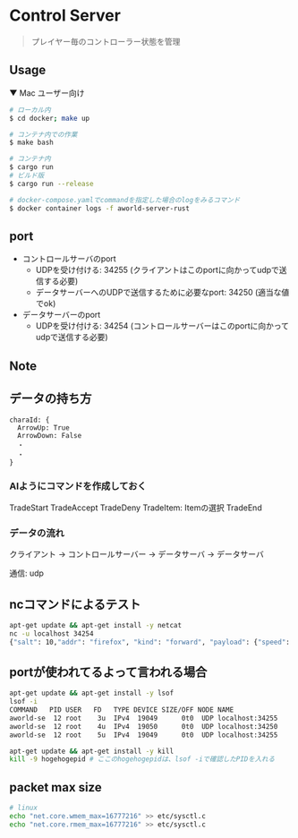 # Control Server

> プレイヤー毎のコントローラー状態を管理

## Usage

▼ Mac ユーザー向け
```sh
# ローカル内
$ cd docker; make up

# コンテナ内での作業
$ make bash

# コンテナ内
$ cargo run
# ビルド版
$ cargo run --release

# docker-compose.yamlでcommandを指定した場合のlogをみるコマンド
$ docker container logs -f aworld-server-rust
```

## port

- コントロールサーバのport
  - UDPを受け付ける: 34255 (クライアントはこのportに向かってudpで送信する必要)
  - データサーバーへのUDPで送信するために必要なport: 34250 (適当な値でok)
- データサーバーのport
  - UDPを受け付ける: 34254 (コントロールサーバーはこのportに向かってudpで送信する必要)

## Note

## データの持ち方

```
charaId: {
  ArrowUp: True
  ArrowDown: False
  ・
  ・
}
```

### AIようにコマンドを作成しておく
TradeStart
TradeAccept
TradeDeny
TradeItem: Itemの選択
TradeEnd

### データの流れ

クライアント → コントロールサーバー → データサーバ → データサーバ

通信: udp

## ncコマンドによるテスト

```sh
apt-get update && apt-get install -y netcat
nc -u localhost 34254
{"salt": 10,"addr": "firefox", "kind": "forward", "payload": {"speed": 10}}
```

## portが使われてるよって言われる場合

```sh
apt-get update && apt-get install -y lsof
lsof -i
COMMAND   PID USER   FD   TYPE DEVICE SIZE/OFF NODE NAME
aworld-se  12 root    3u  IPv4  19049      0t0  UDP localhost:34255 
aworld-se  12 root    4u  IPv4  19050      0t0  UDP localhost:34250 
aworld-se  12 root    5u  IPv4  19049      0t0  UDP localhost:34255 

apt-get update && apt-get install -y kill
kill -9 hogehogepid # ここのhogehogepidは、lsof -iで確認したPIDを入れる
```

## packet max size


```sh
# linux
echo "net.core.wmem_max=16777216" >> etc/sysctl.c
echo "net.core.rmem_max=16777216" >> etc/sysctl.c
```
